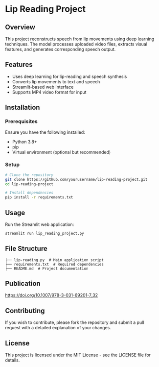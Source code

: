 # Lip Reading Project

## Overview
This project reconstructs speech from lip movements using deep learning techniques. The model processes uploaded video files, extracts visual features, and generates corresponding speech output.

## Features
- Uses deep learning for lip-reading and speech synthesis
- Converts lip movements to text and speech
- Streamlit-based web interface
- Supports MP4 video format for input

## Installation

### Prerequisites
Ensure you have the following installed:
- Python 3.8+
- pip
- Virtual environment (optional but recommended)

### Setup
```bash
# Clone the repository
git clone https://github.com/yourusername/lip-reading-project.git
cd lip-reading-project

# Install dependencies
pip install -r requirements.txt
```

## Usage
Run the Streamlit web application:
```bash
streamlit run lip_reading_project.py
```

## File Structure
```
├── lip-reading.py  # Main application script
├── requirements.txt  # Required dependencies
├── README.md  # Project documentation
```

## Publication
https://doi.org/10.1007/978-3-031-69201-7_32

## Contributing
If you wish to contribute, please fork the repository and submit a pull request with a detailed explanation of your changes.

## License
This project is licensed under the MIT License - see the LICENSE file for details.

